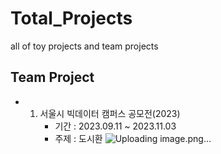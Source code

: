 # Total_Projects
all of toy projects and team projects 

## Team Project
- 1. 서울시 빅데이터 캠퍼스 공모전(2023)
     - 기간 : 2023.09.11 ~ 2023.11.03
     - 주제 : 도시환
     ![Uploading image.png…]()

      
